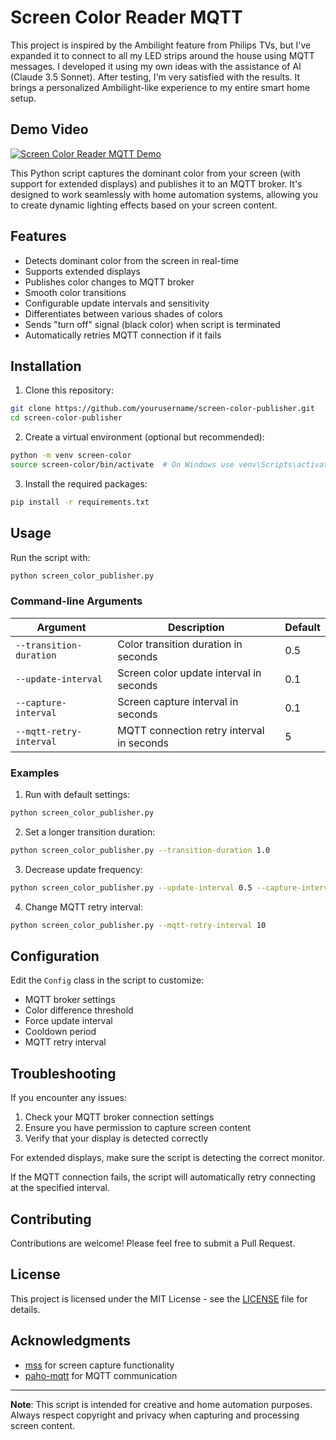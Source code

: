 # Screen Color Reader MQTT

This project is inspired by the Ambilight feature from Philips TVs, but I've expanded it to connect to all my LED strips around the house using MQTT messages. I developed it using my own ideas with the assistance of AI (Claude 3.5 Sonnet). After testing, I'm very satisfied with the results. It brings a personalized Ambilight-like experience to my entire smart home setup.

## Demo Video

[![Screen Color Reader MQTT Demo](https://img.youtube.com/vi/x_EGztl94cI/0.jpg)](https://www.youtube.com/watch?v=x_EGztl94cI)


This Python script captures the dominant color from your screen (with support for extended displays) and publishes it to an MQTT broker. It's designed to work seamlessly with home automation systems, allowing you to create dynamic lighting effects based on your screen content.

## Features

- Detects dominant color from the screen in real-time
- Supports extended displays
- Publishes color changes to MQTT broker
- Smooth color transitions
- Configurable update intervals and sensitivity
- Differentiates between various shades of colors
- Sends "turn off" signal (black color) when script is terminated
- Automatically retries MQTT connection if it fails

## Installation

1. Clone this repository:

```bash
git clone https://github.com/yourusername/screen-color-publisher.git
cd screen-color-publisher
```

2. Create a virtual environment (optional but recommended):

```bash
python -m venv screen-color
source screen-color/bin/activate  # On Windows use venv\Scripts\activate
```

3. Install the required packages:

```bash
pip install -r requirements.txt
```

## Usage

Run the script with:

```bash
python screen_color_publisher.py
```

### Command-line Arguments

| Argument | Description | Default |
|----------|-------------|---------|
| `--transition-duration` | Color transition duration in seconds | 0.5 |
| `--update-interval` | Screen color update interval in seconds | 0.1 |
| `--capture-interval` | Screen capture interval in seconds | 0.1 |
| `--mqtt-retry-interval` | MQTT connection retry interval in seconds | 5 |

### Examples

1. Run with default settings:

```bash
python screen_color_publisher.py
```

2. Set a longer transition duration:
```bash
python screen_color_publisher.py --transition-duration 1.0
```

3. Decrease update frequency:
```bash
python screen_color_publisher.py --update-interval 0.5 --capture-interval 0.5
```

4. Change MQTT retry interval:
```bash
python screen_color_publisher.py --mqtt-retry-interval 10
```

## Configuration

Edit the `Config` class in the script to customize:

- MQTT broker settings
- Color difference threshold
- Force update interval
- Cooldown period
- MQTT retry interval

## Troubleshooting

If you encounter any issues:

1. Check your MQTT broker connection settings
2. Ensure you have permission to capture screen content
3. Verify that your display is detected correctly

For extended displays, make sure the script is detecting the correct monitor.

If the MQTT connection fails, the script will automatically retry connecting at the specified interval.

## Contributing

Contributions are welcome! Please feel free to submit a Pull Request.

## License

This project is licensed under the MIT License - see the [LICENSE](LICENSE) file for details.

## Acknowledgments

- [mss](https://github.com/BoboTiG/python-mss) for screen capture functionality
- [paho-mqtt](https://github.com/eclipse/paho.mqtt.python) for MQTT communication

---

**Note**: This script is intended for creative and home automation purposes. Always respect copyright and privacy when capturing and processing screen content.